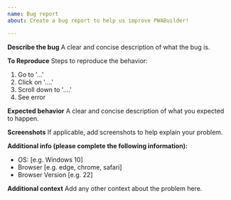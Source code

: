 ```yaml
---
name: Bug report
about: Create a bug report to help us improve PWABuilder!

---
```


**Describe the bug**
A clear and concise description of what the bug is.

**To Reproduce**
Steps to reproduce the behavior:
1. Go to '...'
2. Click on '....'
3. Scroll down to '....'
4. See error

**Expected behavior**
A clear and concise description of what you expected to happen.

**Screenshots**
If applicable, add screenshots to help explain your problem.

**Additional info (please complete the following information):**
 - OS: [e.g. Windows 10]
 - Browser [e.g. edge, chrome, safari]
 - Browser Version [e.g. 22]

**Additional context**
Add any other context about the problem here.
